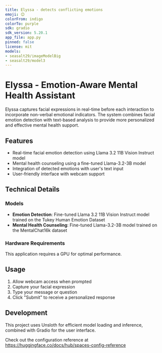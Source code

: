 ```yaml
---
title: Elyssa - detects conflicting emotions
emoji: 😊
colorFrom: indigo
colorTo: purple
sdk: gradio
sdk_version: 5.20.1
app_file: app.py
pinned: false
license: mit
models:
- seasalt29/imageModelBig
- seasalt29/model3
---
```


# Elyssa - Emotion-Aware Mental Health Assistant

Elyssa captures facial expressions in real-time before each interaction to incorporate non-verbal emotional indicators. The system combines facial emotion detection with text-based analysis to provide more personalized and effective mental health support.

## Features

- Real-time facial emotion detection using Llama 3.2 11B Vision Instruct model
- Mental health counseling using a fine-tuned Llama-3.2-3B model
- Integration of detected emotions with user's text input
- User-friendly interface with webcam support

## Technical Details

### Models

- **Emotion Detection**: Fine-tuned Llama 3.2 11B Vision Instruct model trained on the Tukey Human Emotion Dataset
- **Mental Health Counseling**: Fine-tuned Llama-3.2-3B model trained on the MentalChat16k dataset

### Hardware Requirements

This application requires a GPU for optimal performance.

## Usage

1. Allow webcam access when prompted
2. Capture your facial expression
3. Type your message or question
4. Click "Submit" to receive a personalized response

## Development

This project uses Unsloth for efficient model loading and inference, combined with Gradio for the user interface.

Check out the configuration reference at https://huggingface.co/docs/hub/spaces-config-reference